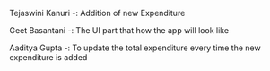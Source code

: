 Tejaswini Kanuri -: Addition of new Expenditure

Geet Basantani -: The UI part that how the app will look like

Aaditya Gupta -: To update the total expenditure every time the new expenditure is added

